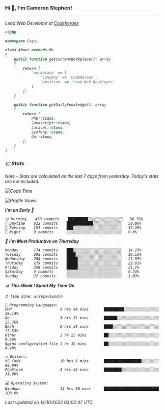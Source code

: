 ### Hi 👋, I'm Cameron Stephen!
<hr>
<p><em>Lead Web Developer at <a href="https://codeheroes.co.uk">Codeheroes</a></p>


```php
<?php

namespace Cajs;

class About extends Me
{
    public function getCurrentWorkplace(): array
    {
        return [
            'workplace' => [
                'company' => 'Codeheroes',
                'position' => 'Lead Web Developer'
            ]
        ];
    }

    public function getDailyKnowledge(): array
    {
        return [
            Php::class,
            Javascript::class,
            Laravel::class,
            Symfony::class,
            Go::class,
        ];
    }
}
```

### 📈 Stats
<p><em>Note - Stats are calculated as the last 7 days from yesterday. Today's stats are not included.</em></p>


<!--START_SECTION:waka-->
![Code Time](http://img.shields.io/badge/Code%20Time-3%2C165%20hrs%2026%20mins-blue)

![Profile Views](http://img.shields.io/badge/Profile%20Views-0-blue)

**I'm an Early 🐤** 

```text
🌞 Morning    450 commits    █████████░░░░░░░░░░░░░░░░   36.79% 
🌆 Daytime    622 commits    ████████████░░░░░░░░░░░░░   50.86% 
🌃 Evening    151 commits    ███░░░░░░░░░░░░░░░░░░░░░░   12.35% 
🌙 Night      0 commits      ░░░░░░░░░░░░░░░░░░░░░░░░░   0.0%

```
📅 **I'm Most Productive on Thursday** 

```text
Monday       174 commits    ███░░░░░░░░░░░░░░░░░░░░░░   14.23% 
Tuesday      202 commits    ████░░░░░░░░░░░░░░░░░░░░░   16.52% 
Wednesday    264 commits    █████░░░░░░░░░░░░░░░░░░░░   21.59% 
Thursday     279 commits    █████░░░░░░░░░░░░░░░░░░░░   22.81% 
Friday       258 commits    █████░░░░░░░░░░░░░░░░░░░░   21.1% 
Saturday     9 commits      ░░░░░░░░░░░░░░░░░░░░░░░░░   0.74% 
Sunday       37 commits     ░░░░░░░░░░░░░░░░░░░░░░░░░   3.03%

```


📊 **This Week I Spent My Time On** 

```text
⌚︎ Time Zone: Europe/London

💬 Programming Languages: 
PHP                      5 hrs 48 mins       █████████░░░░░░░░░░░░░░░░   39.14% 
Go                       3 hrs 31 mins       ██████░░░░░░░░░░░░░░░░░░░   23.76% 
Bash                     2 hrs 36 mins       ████░░░░░░░░░░░░░░░░░░░░░   17.53% 
Other                    1 hr 25 mins        ██░░░░░░░░░░░░░░░░░░░░░░░   9.56% 
Nginx configuration file 1 hr 15 mins        ██░░░░░░░░░░░░░░░░░░░░░░░   8.48%

🔥 Editors: 
VS Code                  10 hrs 6 mins       █████████████████░░░░░░░░   68.04% 
PhpStorm                 4 hrs 44 mins       ████████░░░░░░░░░░░░░░░░░   31.96%

💻 Operating System: 
Windows                  14 hrs 50 mins      █████████████████████████   100.0%

```


 Last Updated on 14/10/2022 03:02:47 UTC
<!--END_SECTION:waka-->
